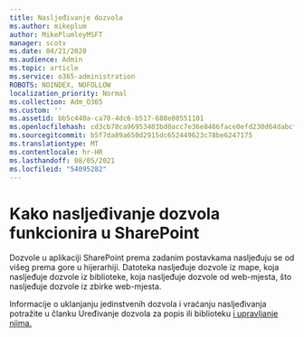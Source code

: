 ```yaml
---
title: Nasljeđivanje dozvola
ms.author: mikeplum
author: MikePlumleyMSFT
manager: scotv
ms.date: 04/21/2020
ms.audience: Admin
ms.topic: article
ms.service: o365-administration
ROBOTS: NOINDEX, NOFOLLOW
localization_priority: Normal
ms.collection: Adm_O365
ms.custom: ''
ms.assetid: bb5c440a-ca70-4dc6-b517-688e80551101
ms.openlocfilehash: cd3cb78ca96953403bd0acc7e36e8466face0efd230d64dabcf055185c8ab12a
ms.sourcegitcommit: b5f7da89a650d2915dc652449623c78be6247175
ms.translationtype: MT
ms.contentlocale: hr-HR
ms.lasthandoff: 08/05/2021
ms.locfileid: "54095282"
---
```

# <a name="how-permissions-inheritance-works-in-sharepoint"></a>Kako nasljeđivanje dozvola funkcionira u SharePoint

Dozvole u aplikaciji SharePoint prema zadanim postavkama nasljeđuju se od višeg prema gore u hijerarhiji. Datoteka nasljeđuje dozvole iz mape, koja nasljeđuje dozvole iz biblioteke, koja nasljeđuje dozvole od web-mjesta, što nasljeđuje dozvole iz zbirke web-mjesta.
  
Informacije o uklanjanju jedinstvenih dozvola i vraćanju nasljeđivanja potražite u članku Uređivanje dozvola za popis ili biblioteku [i upravljanje njima.](https://go.microsoft.com/fwlink/?linkid=869946)
  

